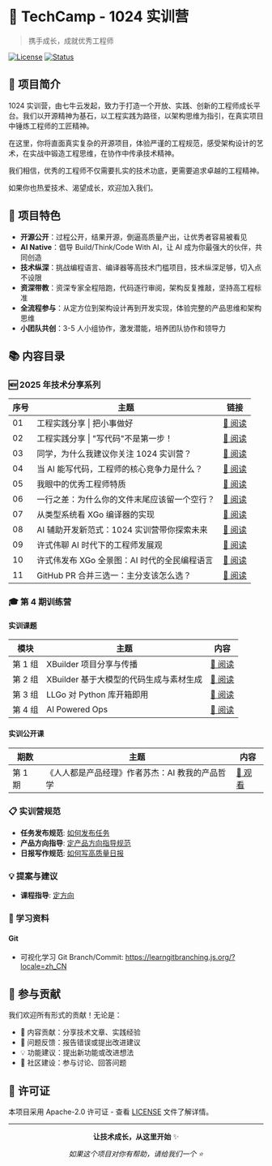 # 🚀 TechCamp - 1024 实训营

> 携手成长，成就优秀工程师

[![License](https://img.shields.io/badge/license-Apache-2.0-blue.svg)](LICENSE)
[![Status](https://img.shields.io/badge/status-active-brightgreen.svg)]()

## 📖 项目简介

1024 实训营，由七牛云发起，致力于打造一个开放、实践、创新的工程师成长平台。我们以开源精神为基石，以工程实践为路径，以架构思维为指引，在真实项目中锤炼工程师的工匠精神。

在这里，你将直面真实复杂的开源项目，体验严谨的工程规范，感受架构设计的艺术，在实战中锻造工程思维，在协作中传承技术精神。

我们相信，优秀的工程师不仅需要扎实的技术功底，更需要追求卓越的工程精神。

如果你也热爱技术、渴望成长，欢迎加入我们。

## 🎯 项目特色

- **开源公开**：过程公开，结果开源，倒逼高质量产出，让优秀者容易被看见
- **AI Native**：倡导 Build/Think/Code With AI，让 AI 成为你最强大的伙伴，共同创造
- **技术纵深**：挑战编程语言、编译器等高技术门槛项目，技术纵深足够，切入点不设限
- **资深带教**：资深专家全程陪跑，代码逐行审阅，架构反复推敲，坚持高工程标准
- **全流程参与**：从定方位到架构设计再到开发实现，体验完整的产品思维和架构思维
- **小团队共创**：3-5 人小组协作，激发潜能，培养团队协作和领导力

## 📚 内容目录

### 🆕 2025 年技术分享系列

| 序号 | 主题                                         | 链接                                                                                        |
| ---- | -------------------------------------------- | ------------------------------------------------------------------------------------------- |
| 01   | 工程实践分享 \| 把小事做好                   | [📖 阅读](2025/01.%20工程实践分享%20%7C%20把小事做好/202504-builder-articles.md)            |
| 02   | 工程实践分享 \| "写代码"不是第一步！         | [📖 阅读](2025/02.%20工程实践分享%EF%BD%9C"写代码"不是第一步！/llkgstore-summary.md)        |
| 03   | 同学，为什么我建议你关注 1024 实训营？       | [📖 阅读](2025/03.%20同学，为什么我建议你关注%201024%20实训营？/whycamp.md)                 |
| 04   | 当 AI 能写代码，工程师的核心竞争力是什么？   | [📖 阅读](2025/04.%20当%20AI%20能写代码，工程师的核心竞争力是什么？/ai-related-engineer.md) |
| 05   | 我眼中的优秀工程师特质                       | [📖 阅读](2025/05.%20我眼中的优秀工程师特质/to-be-better-engineer.md)                       |
| 06   | 一行之差：为什么你的文件末尾应该留一个空行？ | [📖 阅读](2025/06.%20一行之差：为什么你的文件末尾应该留一个空行？/newline-at-eof.md)        |
| 07   | 从类型系统看 XGo 编译器的实现                | [📖 阅读](2025/07.从类型系统看XGo编译器的实现/typesystem_xgo.md)                            |
| 08   | AI 辅助开发新范式：1024 实训营带你探索未来   | [📖 阅读](2025/08.%20AI辅助开发新范式：1024实训营带你探索未来/AI-assisted-dev.md)           |
| 09   | 许式伟聊 AI 时代下的工程师发展观             | [📖 阅读](2025/09.%20许式伟聊AI时代下的工程师发展观/content.md)                             |
| 10   | 许式伟发布 XGo 全景图：AI 时代的全民编程语言 | [📖 阅读](2025/10.%20xgo发布/content.md) |
| 11   | GitHub PR 合并三选一：主分支该怎么选？ | [📖 阅读](2025/11.%20GitHub%20PR%20合并三选一：主分支该怎么选？/github-pr-merge.md) |

### 🎓 第 4 期训练营

#### 实训课题
| 模块    | 主题                                    | 内容                                          |
| ------- | --------------------------------------- | --------------------------------------------- |
| 第 1 组 | XBuilder 项目分享与传播                 | [📖 阅读](4th/1st_xbuilder_share/topic.md)    |
| 第 2 组 | XBuilder 基于大模型的代码生成与素材生成 | [📖 阅读](4th/2nd_copilot_classfile/topic.md) |
| 第 3 组 | LLGo 对 Python 库开箱即用               | [📖 阅读](4th/3rd_llgo_python/topic.md)       |
| 第 4 组 | AI Powered Ops                          | [📖 阅读](4th/4th_ai_powered_ops/topic.md)    |

#### 实训公开课
| 期数    | 主题                                    | 内容                     |
| ------- | --------------------------------------- | ---------------------------------- |
| 第 1 期 | 《人人都是产品经理》作者苏杰：AI 教我的产品哲学 | [📖 观看](https://mp.weixin.qq.com/s/qGQBKs3bjDZzk-SKdNumBw) |


### 📋 实训营规范

- **任务发布规范**: [如何发布任务](communitee/01.how-to-release-tasks.md)
- **产品方向指导**: [定产品方向指导规范](communitee/02.product-direction-template.md)
- **日报写作规范**: [如何写高质量日报](communitee/03.how-to-write-quality-daily-report.md)

### 💡 提案与建议

- **课程指导**: [定方向](proposal/课程指导-定方向.md)

### 📖 学习资料

#### Git

- 可视化学习 Git Branch/Commit: https://learngitbranching.js.org/?locale=zh_CN

## 🤝 参与贡献

我们欢迎所有形式的贡献！无论是：

- 📝 内容贡献：分享技术文章、实践经验
- 🐛 问题反馈：报告错误或提出改进建议
- 💡 功能建议：提出新功能或改进想法
- 🌟 社区建设：参与讨论、回答问题

## 📄 许可证

本项目采用 Apache-2.0 许可证 - 查看 [LICENSE](LICENSE) 文件了解详情。

---

<div align="center">

**让技术成长，从这里开始** ✨

_如果这个项目对你有帮助，请给我们一个 ⭐️_

</div>
